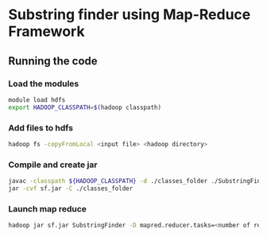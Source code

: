 # Substring finder using Map-Reduce Framework

## Running the code

### Load the modules
```bash
module load hdfs
export HADOOP_CLASSPATH=$(hadoop classpath)
```

### Add files to hdfs
```bash
hadoop fs -copyFromLocal <input file> <hadoop directory>
```

### Compile and create jar
```bash
javac -classpath ${HADOOP_CLASSPATH} -d ./classes_folder ./SubstringFinder.java
jar -cvf sf.jar -C ./classes_folder
```

### Launch map reduce
```bash
hadoop jar sf.jar SubstringFinder -D mapred.reducer.tasks=<number of reducers> <hadoop path to input> <hadoop path to output> -numSegments <number of segments of t in input>
```
